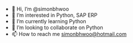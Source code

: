 - 👋 Hi, I’m @simonbhwoo
- 👀 I’m interested in Python, SAP ERP
- 🌱 I’m currently learning Python
- 💞️ I’m looking to collaborate on Python
- 📫 How to reach me simonbhwoo@hotmail.com
<!---
simonbhwoo/simonbhwoo is a ✨ special ✨ repository because its `README.md` (this file) appears on your GitHub profile.
You can click the Preview link to take a look at your changes.
--->
